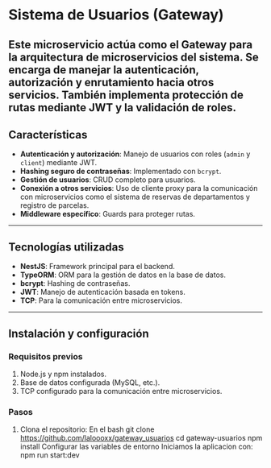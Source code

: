 # Sistema de Usuarios (Gateway)

Este microservicio actúa como el Gateway para la arquitectura de microservicios del sistema. Se encarga de manejar la autenticación, autorización y enrutamiento hacia otros servicios. También implementa protección de rutas mediante JWT y la validación de roles.
---

## **Características**
- **Autenticación y autorización**: Manejo de usuarios con roles (`admin` y `client`) mediante JWT.
- **Hashing seguro de contraseñas**: Implementado con `bcrypt`.
- **Gestión de usuarios**: CRUD completo para usuarios.
- **Conexión a otros servicios**: Uso de cliente proxy para la comunicación con microservicios como el sistema de reservas de departamentos y registro de parcelas.
- **Middleware específico**: Guards para proteger rutas.

---

## **Tecnologías utilizadas**
- **NestJS**: Framework principal para el backend.
- **TypeORM**: ORM para la gestión de datos en la base de datos.
- **bcrypt**: Hashing de contraseñas.
- **JWT**: Manejo de autenticación basada en tokens.
- **TCP**: Para la comunicación entre microservicios.

---

## **Instalación y configuración**
### **Requisitos previos**
1. Node.js y npm instalados.
2. Base de datos configurada (MySQL, etc.).
3. TCP configurado para la comunicación entre microservicios.

### **Pasos**
1. Clona el repositorio:
   En el bash
   git clone https://github.com/laloooxx/gateway_usuarios
   cd gateway-usuarios
   npm install
   Configurar las variables de entorno
   Iniciamos la aplicacion con: npm run start:dev
